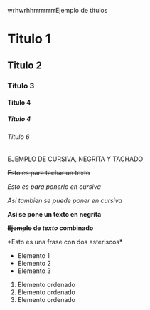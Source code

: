 wrhwrhhrrrrrrrrrEjemplo de titulos

# Titulo 1
## Titulo 2
### Titulo 3
#### Titulo 4
##### Titulo 4
###### Titulo 6

EJEMPLO DE CURSIVA, NEGRITA Y TACHADO

~~Esto es para tachar un texto~~

*Esto es para ponerlo en cursiva*

_Asi tambien se puede poner en cursiva_

**Asi se pone un texto en negrita**


**~~Ejemplo~~ de *texto* combinado**

\*Esto es una frase con dos asteriscos\*

- Elemento 1
- Elemento 2
- Elemento 3

1. Elemento ordenado
2. Elemento ordenado
3. Elemento ordenado
